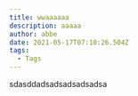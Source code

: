 ```yaml
---
title: wwaaaaaa
description: aaaaa
author: abbe
date: 2021-05-17T07:10:26.504Z
tags:
  - Tags
---
```

sdasddadsadsadsadsadsa